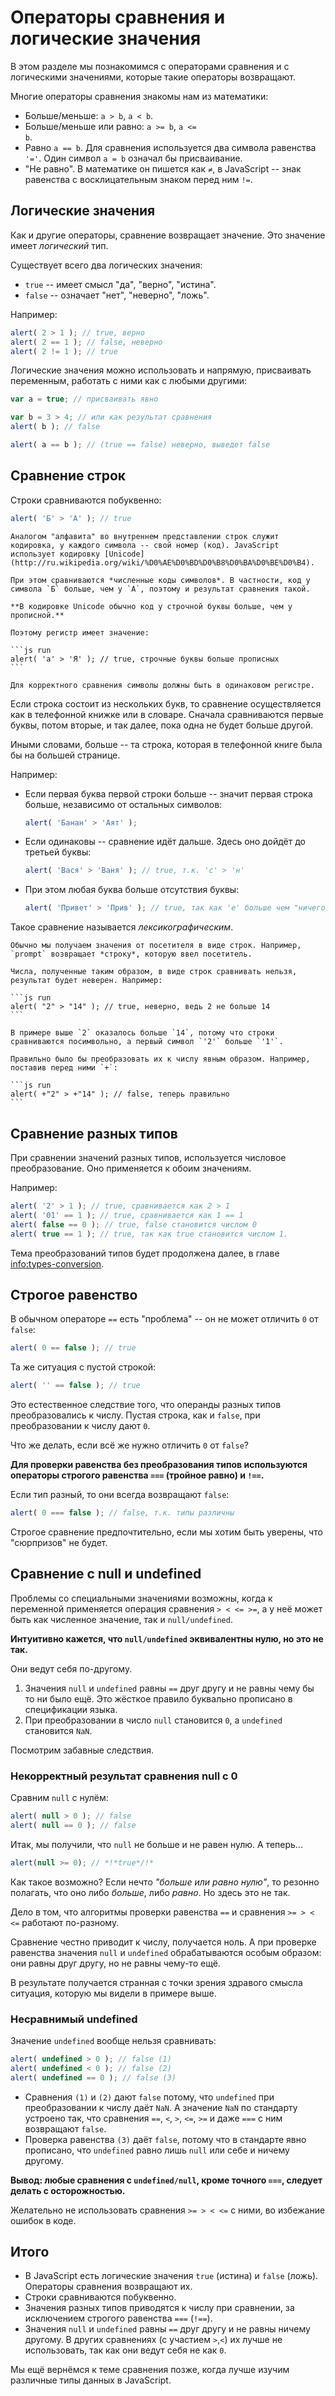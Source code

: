 # Операторы сравнения и логические значения

В этом разделе мы познакомимся с операторами сравнения и с логическими значениями, которые такие операторы возвращают.

Многие операторы сравнения знакомы нам из математики:

- Больше/меньше: <code>a &gt; b</code>, <code>a &lt; b</code>.
- Больше/меньше или равно: <code>a &gt;= b</code>, <code>a &lt;= b</code>.
- Равно `a == b`.
Для сравнения используется два символа равенства `'='`. Один символ `a = b` означал бы присваивание.
- "Не равно". В математике он пишется как <code>&ne;</code>, в JavaScript -- знак равенства с восклицательным знаком перед ним <code>!=</code>.

## Логические значения

Как и другие операторы, сравнение возвращает значение. Это значение имеет *логический* тип.

Существует всего два логических значения:

- `true` -- имеет смысл "да", "верно", "истина".
- `false` -- означает "нет", "неверно", "ложь".

Например:

```js run
alert( 2 > 1 ); // true, верно
alert( 2 == 1 ); // false, неверно
alert( 2 != 1 ); // true
```

Логические значения можно использовать и напрямую, присваивать переменным, работать с ними как с любыми другими:

```js run
var a = true; // присваивать явно

var b = 3 > 4; // или как результат сравнения
alert( b ); // false

alert( a == b ); // (true == false) неверно, выведет false
```

## Сравнение строк

Строки сравниваются побуквенно:

```js run
alert( 'Б' > 'А' ); // true
```

````warn header="Осторожно, Unicode!"
Аналогом "алфавита" во внутреннем представлении строк служит кодировка, у каждого символа -- свой номер (код). JavaScript использует кодировку [Unicode](http://ru.wikipedia.org/wiki/%D0%AE%D0%BD%D0%B8%D0%BA%D0%BE%D0%B4).

При этом сравниваются *численные коды символов*. В частности, код у символа `Б` больше, чем у `А`, поэтому и результат сравнения такой.

**В кодировке Unicode обычно код у строчной буквы больше, чем у прописной.**

Поэтому регистр имеет значение:

```js run
alert( 'а' > 'Я' ); // true, строчные буквы больше прописных
```

Для корректного сравнения символы должны быть в одинаковом регистре.
````

Если строка состоит из нескольких букв, то сравнение осуществляется как в телефонной книжке или в словаре. Сначала сравниваются первые буквы, потом вторые, и так далее, пока одна не будет больше другой.

Иными словами, больше -- та строка, которая в телефонной книге была бы на большей странице.

Например:

- Если первая буква первой строки больше -- значит первая строка больше, независимо от остальных символов:

    ```js run
    alert( 'Банан' > 'Аят' );
    ```
- Если одинаковы -- сравнение идёт дальше. Здесь оно дойдёт до третьей буквы:

    ```js run
    alert( 'Вася' > 'Ваня' ); // true, т.к. 'с' > 'н'
    ```
- При этом любая буква больше отсутствия буквы:

    ```js run
    alert( 'Привет' > 'Прив' ); // true, так как 'е' больше чем "ничего".
    ```

Такое сравнение называется *лексикографическим*.

````warn
Обычно мы получаем значения от посетителя в виде строк. Например, `prompt` возвращает *строку*, которую ввел посетитель.

Числа, полученные таким образом, в виде строк сравнивать нельзя, результат будет неверен. Например:

```js run
alert( "2" > "14" ); // true, неверно, ведь 2 не больше 14
```

В примере выше `2` оказалось больше `14`, потому что строки сравниваются посимвольно, а первый символ `'2'` больше `'1'`.

Правильно было бы преобразовать их к числу явным образом. Например, поставив перед ними `+`:

```js run
alert( +"2" > +"14" ); // false, теперь правильно
```
````

## Сравнение разных типов

При сравнении значений разных типов, используется числовое преобразование. Оно применяется к обоим значениям.

Например:

```js run
alert( '2' > 1 ); // true, сравнивается как 2 > 1
alert( '01' == 1 ); // true, сравнивается как 1 == 1
alert( false == 0 ); // true, false становится числом 0
alert( true == 1 ); // true, так как true становится числом 1.
```

Тема преобразований типов будет продолжена далее, в главе <info:types-conversion>.

## Строгое равенство

В обычном операторе `==` есть "проблема" -- он не может отличить `0` от `false`:

```js run
alert( 0 == false ); // true
```

Та же ситуация с пустой строкой:

```js run
alert( '' == false ); // true
```

Это естественное следствие того, что операнды разных типов преобразовались к числу. Пустая строка, как и `false`, при преобразовании к числу дают `0`.

Что же делать, если всё же нужно отличить `0` от `false`?

**Для проверки равенства без преобразования типов используются операторы строгого равенства `===` (тройное равно) и `!==`.**

Если тип разный, то они всегда возвращают `false`:

```js run
alert( 0 === false ); // false, т.к. типы различны
```

Строгое сравнение предпочтительно, если мы хотим быть уверены, что "сюрпризов" не будет.

## Сравнение с null и undefined

Проблемы со специальными значениями возможны, когда к переменной применяется операция сравнения `> < <= >=`, а у неё может быть как численное значение, так и `null/undefined`.

**Интуитивно кажется, что `null/undefined` эквивалентны нулю, но это не так.**

Они ведут себя по-другому.

1. Значения `null` и `undefined` равны `==` друг другу и не равны чему бы то ни было ещё.
Это жёсткое правило буквально прописано в спецификации языка.
2. При преобразовании в число `null` становится `0`, а `undefined` становится `NaN`.

Посмотрим забавные следствия.

### Некорректный результат сравнения null с 0
Сравним `null` с нулём:

```js run
alert( null > 0 ); // false
alert( null == 0 ); // false
```

Итак, мы получили, что `null` не больше и не равен нулю. А теперь...

```js run
alert(null >= 0); // *!*true*/!*
```

Как такое возможно? Если нечто *"больше или равно нулю"*, то резонно полагать, что оно либо *больше*, либо *равно*. Но здесь это не так.

Дело в том, что алгоритмы проверки равенства `==` и сравнения `>= > < <=` работают по-разному.

Сравнение честно приводит к числу, получается ноль. А при проверке равенства значения `null` и `undefined` обрабатываются особым образом: они равны друг другу, но не равны чему-то ещё.

В результате получается странная с точки зрения здравого смысла ситуация, которую мы видели в примере выше.

### Несравнимый undefined

Значение `undefined` вообще нельзя сравнивать:

```js run
alert( undefined > 0 ); // false (1)
alert( undefined < 0 ); // false (2)
alert( undefined == 0 ); // false (3)
```

- Сравнения `(1)` и `(2)` дают `false` потому, что `undefined` при преобразовании к числу даёт `NaN`. А значение `NaN` по стандарту устроено так, что сравнения `==`, `<`, `>`, `<=`, `>=` и даже `===` с ним возвращают `false`.
- Проверка равенства `(3)` даёт `false`, потому что в стандарте явно прописано, что `undefined` равно лишь `null` или себе и ничему другому.

**Вывод: любые сравнения с `undefined/null`, кроме точного `===`, следует делать с осторожностью.**

Желательно не использовать сравнения `>= > < <=` с ними, во избежание ошибок в коде.

## Итого

- В JavaScript есть логические значения `true` (истина) и `false` (ложь). Операторы сравнения возвращают их.
- Строки сравниваются побуквенно.
- Значения разных типов приводятся к числу при сравнении, за исключением строгого равенства `===` (`!==`).
- Значения `null` и `undefined` равны `==` друг другу и не равны ничему другому. В других сравнениях (с участием `>`,`<`) их лучше не использовать, так как они ведут себя не как `0`.

Мы ещё вернёмся к теме сравнения позже, когда лучше изучим различные типы данных в JavaScript.
